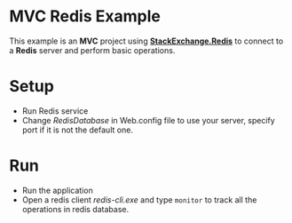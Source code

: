 MVC Redis Example
====================================

This example is an **MVC** project using [**StackExchange.Redis**](https://github.com/StackExchange/StackExchange.Redis) to connect to a **Redis** server and perform basic operations.

# Setup

* Run Redis service
* Change *RedisDatabase* in Web.config file to use your server, specify port if it is not the default one.

# Run

* Run the application
* Open a redis client *redis-cli.exe* and type `monitor` to track all the operations in redis database.
